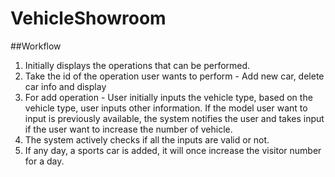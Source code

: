 # VehicleShowroom
##Workflow
1. Initially displays the operations that can be performed.
2. Take the id of the operation user wants to perform - Add new car, delete car info and display
3. For add operation - User initially inputs the vehicle type, based on the vehicle type, user inputs other information. If the model user want to input is previously available, the system notifies the user and takes input if the user want to increase the number of vehicle.
4. The system actively checks if all the inputs are valid or not.
5. If any day, a sports car is added, it will once increase the visitor number for a day.
